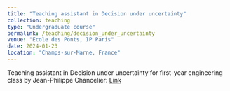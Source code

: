 ```yaml
---
title: "Teaching assistant in Decision under uncertainty"
collection: teaching
type: "Undergraduate course"
permalink: /teaching/decision_under_uncertainty
venue: "Ecole des Ponts, IP Paris"
date: 2024-01-23
location: "Champs-sur-Marne, France"
---
```


Teaching assistant in Decision under uncertainty for first-year engineering class by Jean-Philippe Chancelier: <a href="https://cermics.enpc.fr/~jpc/decision-incertain/cours/poly-2024.pdf">Link
